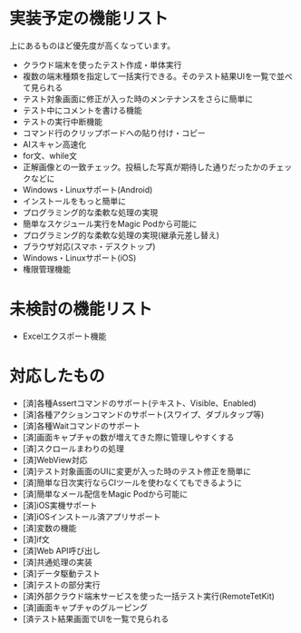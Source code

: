 # 実装予定の機能リスト

上にあるものほど優先度が高くなっています。

- クラウド端末を使ったテスト作成・単体実行
- 複数の端末種類を指定して一括実行できる。そのテスト結果UIを一覧で並べて見られる
- テスト対象画面に修正が入った時のメンテナンスをさらに簡単に
- テスト中にコメントを書ける機能
- テストの実行中断機能
- コマンド行のクリップボードへの貼り付け・コピー
- AIスキャン高速化
- for文、while文
- 正解画像との一致チェック。投稿した写真が期待した通りだったかのチェックなどに
- Windows・Linuxサポート(Android)
- インストールをもっと簡単に
- プログラミング的な柔軟な処理の実現
- 簡単なスケジュール実行をMagic Podから可能に
- プログラミング的な柔軟な処理の実現(継承元差し替え)
- ブラウザ対応(スマホ・デスクトップ)
- Windows・Linuxサポート(iOS)
- 権限管理機能

# 未検討の機能リスト

- Excelエクスポート機能

# 対応したもの

- [済]各種Assertコマンドのサポート(テキスト、Visible、Enabled)
- [済]各種アクションコマンドのサポート(スワイプ、ダブルタップ等)
- [済]各種Waitコマンドのサポート
- [済]画面キャプチャの数が増えてきた際に管理しやすくする
- [済]スクロールまわりの処理
- [済]WebView対応
- [済]テスト対象画面のUIに変更が入った時のテスト修正を簡単に
- [済]簡単な日次実行ならCIツールを使わなくてもできるように
- [済]簡単なメール配信をMagic Podから可能に
- [済]iOS実機サポート
- [済]iOSインストール済アプリサポート
- [済]変数の機能
- [済]if文
- [済]Web API呼び出し
- [済]共通処理の実装
- [済]データ駆動テスト
- [済]テストの部分実行
- [済]外部クラウド端末サービスを使った一括テスト実行(RemoteTetKit)
- [済]画面キャプチャのグルーピング
- [済テスト結果画面でUIを一覧で見られる
